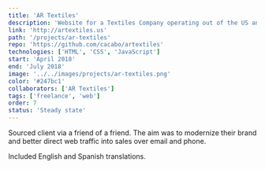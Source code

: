 ```yaml
---
title: 'AR Textiles'
description: 'Website for a Textiles Company operating out of the US and CA.'
link: 'http://artextiles.us'
path: '/projects/ar-textiles'
repo: 'https://github.com/cacabo/artextiles'
technologies: ['HTML', 'CSS', 'JavaScript']
start: 'April 2018'
end: 'July 2018'
image: '../../images/projects/ar-textiles.png'
color: '#247bc1'
collaborators: ['AR Textiles']
tags: ['freelance', 'web']
order: 7
status: 'Steady state'
---
```


Sourced client via a friend of a friend. The aim was to modernize their brand and better direct web traffic into sales over email and phone.

Included English and Spanish translations.
